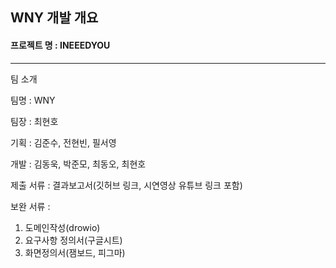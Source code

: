## WNY 개발 개요

#### 프로젝트 명 : INEEEDYOU  

-----------
  
팀 소개

팀명 : WNY

팀장 : 최현호

기획 : 김준수, 전현빈, 필서영

개발 : 김동욱, 박준모, 최동오, 최현호

제출 서류 : 결과보고서(깃허브 링크, 시연영상 유튜브 링크 포함)

보완 서류 :  
1. 도메인작성(drowio)
2. 요구사항 정의서(구글시트)
3. 화면정의서(잼보드, 피그마)
